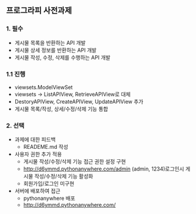 ## 프로그라피 사전과제
### 1. 필수
- 게시물 목록을 반환하는 API 개발
- 게시물 상세 정보를 반환하는 API 개발
- 게시물 작성, 수정, 삭제를 수행하는 API 개발

 ### 1.1 진행
 - viewsets.ModelViewSet
 - viewsets -> ListAPIView, RetrieveAPIView로 대체
 - DestoryAPIView, CreateAPIView, UpdateAPIView 추가
 - 게시물 목록/작성, 상세/수정/삭제 기능 통합


### 2. 선택
- 과제에 대한 피드백
  - READEME.md 작성
- 사용자 권한 추가 적용
  - 게시물 작성/수정/삭제 기능 접근 권한 설정 구현
  - http://d6ymmd.pythonanywhere.com/admin 
    (admin, 1234)로그인시 게시물 작성/수정/삭제 기능 활성화 
  - 회원가입/로그인 미구현
- 서버에 배포하여 접근
  - pythonanywhere 배포
  - http://d6ymmd.pythonanywhere.com/
